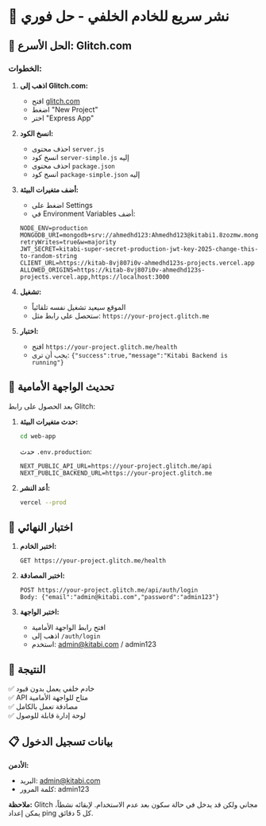 # 🚀 نشر سريع للخادم الخلفي - حل فوري

## 🎯 الحل الأسرع: Glitch.com

### الخطوات:

1. **اذهب إلى Glitch.com:**
   - افتح [glitch.com](https://glitch.com)
   - اضغط "New Project"
   - اختر "Express App"

2. **انسخ الكود:**
   - احذف محتوى `server.js`
   - انسخ كود `server-simple.js` إليه
   - احذف محتوى `package.json`
   - انسخ كود `package-simple.json` إليه

3. **أضف متغيرات البيئة:**
   - اضغط على Settings
   - في Environment Variables أضف:
   ```
   NODE_ENV=production
   MONGODB_URI=mongodb+srv://ahmedhd123:Ahmedhd123@kitabi1.8zozmw.mongodb.net/kitabi?retryWrites=true&w=majority
   JWT_SECRET=kitabi-super-secret-production-jwt-key-2025-change-this-to-random-string
   CLIENT_URL=https://kitab-8vj807i0v-ahmedhd123s-projects.vercel.app
   ALLOWED_ORIGINS=https://kitab-8vj807i0v-ahmedhd123s-projects.vercel.app,https://localhost:3000
   ```

4. **تشغيل:**
   - الموقع سيعيد تشغيل نفسه تلقائياً
   - ستحصل على رابط مثل: `https://your-project.glitch.me`

5. **اختبار:**
   - افتح `https://your-project.glitch.me/health`
   - يجب أن ترى: `{"success":true,"message":"Kitabi Backend is running"}`

## 🔧 تحديث الواجهة الأمامية

بعد الحصول على رابط Glitch:

1. **حدث متغيرات البيئة:**
   ```bash
   cd web-app
   ```
   
   حدث `.env.production`:
   ```
   NEXT_PUBLIC_API_URL=https://your-project.glitch.me/api
   NEXT_PUBLIC_BACKEND_URL=https://your-project.glitch.me
   ```

2. **أعد النشر:**
   ```bash
   vercel --prod
   ```

## 🧪 اختبار النهائي

1. **اختبر الخادم:**
   ```
   GET https://your-project.glitch.me/health
   ```

2. **اختبر المصادقة:**
   ```
   POST https://your-project.glitch.me/api/auth/login
   Body: {"email":"admin@kitabi.com","password":"admin123"}
   ```

3. **اختبر الواجهة:**
   - افتح رابط الواجهة الأمامية
   - اذهب إلى `/auth/login`
   - استخدم: admin@kitabi.com / admin123

## 🎉 النتيجة

✅ خادم خلفي يعمل بدون قيود  
✅ API متاح للواجهة الأمامية  
✅ مصادقة تعمل بالكامل  
✅ لوحة إدارة قابلة للوصول  

## 📋 بيانات تسجيل الدخول

**الأدمن:**
- البريد: admin@kitabi.com
- كلمة المرور: admin123

**ملاحظة:** Glitch مجاني ولكن قد يدخل في حالة سكون بعد عدم الاستخدام. لإبقائه نشطاً، يمكن إعداد ping كل 5 دقائق.
